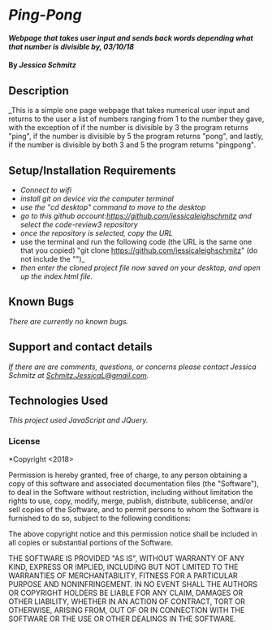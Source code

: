 # _Ping-Pong_

#### _Webpage that takes user input and sends back words depending what that number is divisible by, 03/10/18_

#### By _**Jessica Schmitz**_

## Description

_This is a simple one page webpage that takes numerical user input and returns to the user a list of numbers ranging from 1 to the number they gave, with the exception of if the number is divisible by 3 the program returns "ping", if the number is divisible by 5 the program returns "pong", and lastly, if the number is divisible by both 3 and 5 the program returns "pingpong".

## Setup/Installation Requirements

* _Connect to wifi_
* _install git on device via the computer terminal_
* _use the "cd desktop" command to move to the desktop_
* _go to this github account:https://github.com/jessicaleighschmitz and select the code-review3 repository_
* _once the repository is selected, copy the URL_
* use the terminal and run the following code (the URL is the same one that you copied) "git clone https://github.com/jessicaleighschmitz" (do not include the "")_
* _then enter the cloned project file now saved on your desktop, and open up the index.html file._

## Known Bugs

_There are currently no known bugs._

## Support and contact details

_If there are are comments, questions, or concerns please contact Jessica Schmitz at Schmitz.JessicaL@gmail.com._

## Technologies Used

_This project used JavaScript and JQuery._

### License

*Copyright <2018>

Permission is hereby granted, free of charge, to any person obtaining a copy of this software and associated documentation files (the "Software"), to deal in the Software without restriction, including without limitation the rights to use, copy, modify, merge, publish, distribute, sublicense, and/or sell copies of the Software, and to permit persons to whom the Software is furnished to do so, subject to the following conditions:

The above copyright notice and this permission notice shall be included in all copies or substantial portions of the Software.

THE SOFTWARE IS PROVIDED "AS IS", WITHOUT WARRANTY OF ANY KIND, EXPRESS OR IMPLIED, INCLUDING BUT NOT LIMITED TO THE WARRANTIES OF MERCHANTABILITY, FITNESS FOR A PARTICULAR PURPOSE AND NONINFRINGEMENT. IN NO EVENT SHALL THE AUTHORS OR COPYRIGHT HOLDERS BE LIABLE FOR ANY CLAIM, DAMAGES OR OTHER LIABILITY, WHETHER IN AN ACTION OF CONTRACT, TORT OR OTHERWISE, ARISING FROM, OUT OF OR IN CONNECTION WITH THE SOFTWARE OR THE USE OR OTHER DEALINGS IN THE SOFTWARE.

